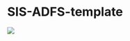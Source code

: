 # SIS-ADFS-template 

<a href="https://portal.azure.com/#create/Microsoft.Template/uri/https%3A%2F%2Fraw.githubusercontent.com%2FJoseIllanes%2FAzureADFSDeploy%2Fmaster%2Fazuredeploy.json" target="_blank">
    <img src="http://azuredeploy.net/deploybutton.png"/>
</a>